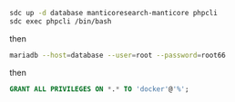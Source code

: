 ```bash
sdc up -d database manticoresearch-manticore phpcli
sdc exec phpcli /bin/bash
```

then

```bash
mariadb --host=database --user=root --password=root66
```

then

```sql
GRANT ALL PRIVILEGES ON *.* TO 'docker'@'%';
```
